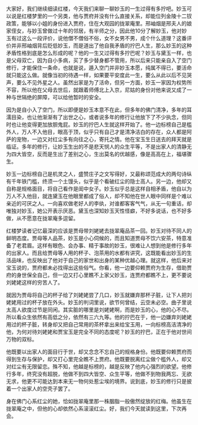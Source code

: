 
大家好，我们继续细读红楼，今天我们来聊一聊妙玉的一生过得有多拧吧。妙玉可以说是红楼梦里的一个另类，他与贾府并没有什么直接关系，却能位列金陵十二钗政策，能够以小姐的身份进入贾府，住在大观园的拢翠庵里。邢岫烟是邢夫人的娘家侄女，与妙玉曾做过十年的邻居，有半师之分，因此他10分了解妙玉，他对妙玉有过这么一段评价，说他僧不僧俗不俗，女不女男不男，成个什么道理？这番评价并非邢岫烟背后贬低妙玉，而是道出了他自我矛盾的拧巴人生，那么妙玉的这种矛盾性格到底是怎么形成的呢？他的一生又过得有多拧巴呢？妙玉与黛玉一样，也是父母双亡，因为自小多病，买了多少替身都不管用，所以后来只能亲自入了空门修行，才能保住一条命，也就是说，遁入空门并非妙玉本愿，纯属不得已，要活命就只能这么做。就像当初的待遇一样，如果要平安度此一生，要么从此以后不见哭声，要么不见外星之人。虽然出家是为了活命，但另一方面，妙玉一家因为权势所不容，所以他在父母去世后，就跟着师傅北上入京，尼姑的身份对他来说又成了一种与世隔绝的屏障，可以给他暂时的安全。

因为是自小入了空门，所以即便是妙玉本意不在此，但多年的佛门清净，多年的耳濡目染，也让他渐渐有了出世之心，或者说多年的修行让他放下了不少执念，但同时也让他变得更加放胆鬼屁。妙玉的拧巴人生就这样开始了。他一边标榜自己是槛外人，万人不入他目，眼高于顶，似乎只有自己才是清净洁白的存在，众人都是阿萨的宠物，一边又对红尘多有向往之心，寄托之情。他在宝玉生日送去的拜天就是临证。多年的修行，让妙玉生出的不是悲天悯人的众生平等，不是出家人的清静无为四大皆空，反而是生出了差别之心，生出莫名的优越感，像是高高在上，福堪骤生。

妙玉一边标榜自己是机灵之人，盛赞庄子之文写得好，又最称颂范成大的两句诗纵有千年铁门槛，终须一个土馒头，似乎是个看破红尘的隐士高人。另一边，他却又自称是规格面目，将自己看作是闺中女子。妙玉似乎总是这样自相矛盾，他自以为万人不入他目，就连黛玉在他眼里都成了俗人，却不知他在世人眼中同样是个难以亲近的可厌之人。一向喜欢做老好人的李纨，对谁都客客气气，从无一句重话，却唯独对妙玉，她公开表示厌恶。黛玉也深知妙玉天性怪癖，不好多说话，也不好多做，从不愿意在拢翠庵多逗留。

红楼梦读者记忆最深的应该是贾母带刘姥姥去拢翠庵品茶一回。妙玉对待不同人的鲜明态度。贾母等人品茶，妙玉是小心伺候的，而且知道贾母不饮六安茶，特意准备了老君眉。这样有眼色、会办事、精于事故的妙玉，很难让人想到他是修行多年的出家人。而且给贾母等人用的杯子、泡茶用的水都有讲究，这既能看出妙玉的生活品味，也反映出了他对于自己的家世和出身的某种优越心理。就这样，他后来对宝玉说的，贾府都未必找得出这些俗气。你看，他一边要仰赖贾府为生存，借助贾府的身世保全自己，但一边又打心里瞧不上家父妙玉，连贾府都瞧不上，更不要说刘姥姥这样的穷苦人了。

就因为贾母将自己的杯子给了刘姥姥尝了几口，妙玉就嫌弃那杯子脏，让下人把刘姥姥用过的杯子放在外头。妙玉的判词里说，欲节何曾结，云空未必空。曲子里说太高人欲度过节是同闲。其实脏的哪里是刘姥姥啊，而是妙玉的心，他的心不尽。所以看众生依然有高低之分，依然有三六九等。他的拧巴在于，他一边嫌弃刘姥姥用过的杯子脏，转身却又把自己常用的茶杯拿出来给宝玉用，一向标榜高洁清净的他，为何对待刘姥姥和贾宝玉是完全不同的态度呢？妙玉的拧巴，正在于他对世间万物的双标。

他既要以出家人的面目行于世，却又念念不忘自己的规格身份。他既要仰赖贾府而得到生存与保护，却又打心里完全瞧不上贾府。他既要脱离红尘做个槛外人，却又对红尘有无限留恋。殊不知，他越是标榜的，越是反映了他内心强烈的欲望。他修行多年，终究没有超脱，他做不到四大皆空、众生平等，他做不到物我两忘、无欲无求，他更不可能达到本来无一物何处惹尘埃的境界。说到底，妙玉的修行只是披着一个出家人的空壳子罢了。

身在佛门心系红尘的她，恰如拢翠庵里那一株胭脂一般傲然绽放的红梅。他虽生在拢翠庵之中，但他的心却依然心系滚滚红尘。好，我们今天就读到这里，下次再会。



